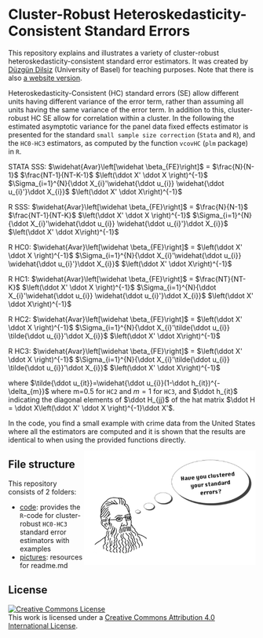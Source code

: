 # Cluster-Robust Heteroskedasticity-Consistent Standard Errors

This repository explains and illustrates a variety of cluster-robust heteroskedasticity-consistent standard error estimators. It was created by <a rel="creator" href="https://twitter.com/DuzgunDilsiz">Düzgün Dilsiz</a> (University of Basel) for teaching purposes. Note that there is also [a website version](https://d-dilsiz.github.io/cluster-robust/).

Heteroskedasticity-Consistent (HC) standard errors (SE) allow different units having different variance of the error term, rather than assuming all units having the same variance of the error term. In addition to this, cluster-robust HC SE allow for correlation within a cluster. In the following the estimated asymptotic variance for the panel data fixed effects estimator is presented for the standard `small sample size correction` (`Stata` and `R`), and the `HC0-HC3` estimators, as computed by the function `vcovHC` (`plm` package) in `R`.

STATA SSS: $\widehat{Avar}\left[\widehat \beta_{FE}\right]$ = $\frac{N}{N-1}$ $\frac{NT-1}{NT-K-1}$ $\left(\ddot X' \ddot X \right)^{-1}$ $\Sigma_{i=1}^{N}{\ddot X_{i}'\widehat{\ddot u_{i}} \widehat{\ddot u_{i}'}\ddot X_{i}}$ $\left(\ddot X' \ddot X\right)^{-1}$

R SSS: $\widehat{Avar}\left[\widehat \beta_{FE}\right]$ = $\frac{N}{N-1}$ $\frac{NT-1}{NT-K}$ $\left(\ddot X' \ddot X \right)^{-1}$ $\Sigma_{i=1}^{N}{\ddot X_{i}'\widehat{\ddot u_{i}} \widehat{\ddot u_{i}'}\ddot X_{i}}$ $\left(\ddot X' \ddot X\right)^{-1}$

R HC0: $\widehat{Avar}\left[\widehat \beta_{FE}\right]$ = $\left(\ddot X' \ddot X \right)^{-1}$ $\Sigma_{i=1}^{N}{\ddot X_{i}'\widehat{\ddot u_{i}} \widehat{\ddot u_{i}'}\ddot X_{i}}$ $\left(\ddot X' \ddot X\right)^{-1}$

R HC1: $\widehat{Avar}\left[\widehat \beta_{FE}\right]$ = $\frac{NT}{NT-K}$ $\left(\ddot X' \ddot X \right)^{-1}$ $\Sigma_{i=1}^{N}{\ddot X_{i}'\widehat{\ddot u_{i}} \widehat{\ddot u_{i}'}\ddot X_{i}}$ $\left(\ddot X' \ddot X\right)^{-1}$

R HC2: $\widehat{Avar}\left[\widehat \beta_{FE}\right]$ = $\left(\ddot X' \ddot X \right)^{-1}$ $\Sigma_{i=1}^{N}{\ddot X_{i}'\tilde{\ddot u_{i}} \tilde{\ddot u_{i}}'\ddot X_{i}}$ $\left(\ddot X' \ddot X\right)^{-1}$

R HC3: $\widehat{Avar}\left[\widehat \beta_{FE}\right]$ = $\left(\ddot X' \ddot X \right)^{-1}$ $\Sigma_{i=1}^{N}{\ddot X_{i}'\tilde{\ddot u_{i}} \tilde{\ddot u_{i}}'\ddot X_{i}}$ $\left(\ddot X' \ddot X\right)^{-1}$

where $\tilde{\ddot u_{it}}=\widehat{\ddot u_{i}}(1-\ddot h_{it})^{-\delta_{m}}$ where m=0.5 for `HC2` and $m=1$ for `HC3`, and $\ddot h_{it}$ indicating the diagonal elements of $\ddot H_{jj}$ of the hat matrix $\ddot H = \ddot X\left(\ddot X' \ddot X \right)^{-1}\ddot X'$.

In the code, you find a small example with crime data from the United States where all the estimators are computed and it is shown that the results are identical to when using the provided functions directly.

<img style="float: right;" src="/pictures/banner2.png" width="350">

## File structure

This repository consists of 2 folders:
* [code](https://github.com/d-dilsiz/cluster-robust/tree/main/code): provides the `R`-code for cluster-robust `HC0-HC3` standard error estimators with examples
* [pictures](https://github.com/d-dilsiz/cluster-robust/tree/main/pictures): resources for readme.md

## License

<a rel="license" href="http://creativecommons.org/licenses/by/4.0/"><img alt="Creative Commons License" style="border-width:0" src="https://i.creativecommons.org/l/by/4.0/88x31.png" /></a><br />This work is licensed under a <a rel="license" href="http://creativecommons.org/licenses/by/4.0/">Creative Commons Attribution 4.0 International License</a>.
